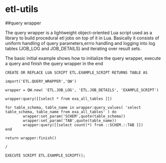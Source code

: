 # etl-utils 

##query wrapper

The query wrapper is a lightweight object-oriented Lua script used as a library to build procedural etl jobs on top of it in Lua.
Basically it consists of uniform handling of query parameters,errro handling and logging into log tables (JOB_LOG and JOB_DETAILS) and iterating over result sets.

The basic initial example shows how to initialize the query wrapper,
execute a query and finish the query wrapper in the end
```
CREATE OR REPLACE LUA SCRIPT ETL.EXAMPLE_SCRIPT RETURNS TABLE AS

import('ETL.QUERY_WRAPPER','QW')

wrapper = QW.new( 'ETL.JOB_LOG', 'ETL.JOB_DETAILS', 'EXAMPLE_SCRIPT')

wrapper:query([[select * from exa_all_tables ]])

for table_schema, table_name in wrapper:query_values( 'select table_schema, table_name from exa_all_tables' ) do
		wrapper:set_param('SCHEM',quote(table_schema))	
		wrapper:set_param('TAB',quote(table_name))	
		wrapper:query([[select count(*) from ::SCHEM.::TAB ]])			
end

return wrapper:finish()

/

EXECUTE SCRIPT ETL.EXAMPLE_SCRIPT();
```
